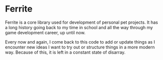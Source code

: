 # Ferrite

Ferrite is a core library used for development of personal pet projects. It has a long history going back to my time in school and all the way through my game development career, up until now.

Every now and again, I come back to this code to add or update things as I encounter new ideas I want to try out or structure things in a more modern way. Because of this, it is left in a constant state of disarray.

